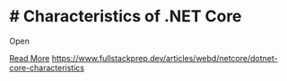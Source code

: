 # # Characteristics of .NET Core

Open

[Read More](https://www.fullstackprep.dev/articles/webd/netcore/dotnet-core-characteristics) https://www.fullstackprep.dev/articles/webd/netcore/dotnet-core-characteristics